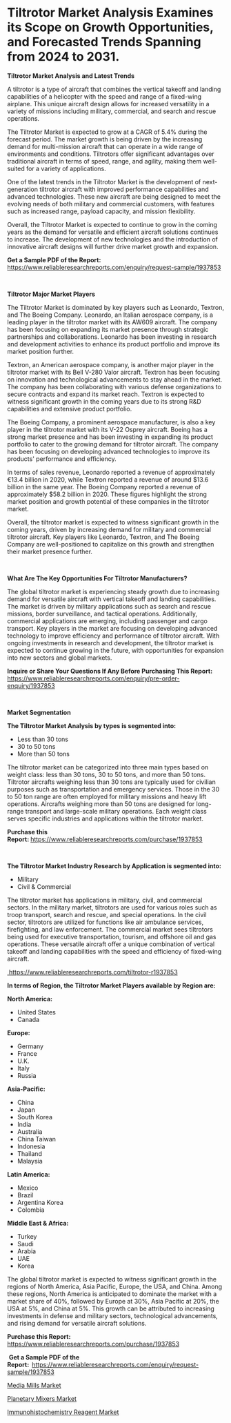 <p><h1>Tiltrotor Market Analysis Examines its Scope on Growth Opportunities, and Forecasted Trends Spanning from 2024 to 2031.</h1></p><p><strong>Tiltrotor Market Analysis and Latest Trends</strong></p>
<p><p>A tiltrotor is a type of aircraft that combines the vertical takeoff and landing capabilities of a helicopter with the speed and range of a fixed-wing airplane. This unique aircraft design allows for increased versatility in a variety of missions including military, commercial, and search and rescue operations.</p><p>The Tiltrotor Market is expected to grow at a CAGR of 5.4% during the forecast period. The market growth is being driven by the increasing demand for multi-mission aircraft that can operate in a wide range of environments and conditions. Tiltrotors offer significant advantages over traditional aircraft in terms of speed, range, and agility, making them well-suited for a variety of applications.</p><p>One of the latest trends in the Tiltrotor Market is the development of next-generation tiltrotor aircraft with improved performance capabilities and advanced technologies. These new aircraft are being designed to meet the evolving needs of both military and commercial customers, with features such as increased range, payload capacity, and mission flexibility.</p><p>Overall, the Tiltrotor Market is expected to continue to grow in the coming years as the demand for versatile and efficient aircraft solutions continues to increase. The development of new technologies and the introduction of innovative aircraft designs will further drive market growth and expansion.</p></p>
<p><strong>Get a Sample PDF of the Report:&nbsp;</strong> <a href="https://www.reliableresearchreports.com/enquiry/request-sample/1937853">https://www.reliableresearchreports.com/enquiry/request-sample/1937853</a></p>
<p>&nbsp;</p>
<p><strong>Tiltrotor Major Market Players</strong></p>
<p><p>The Tiltrotor Market is dominated by key players such as Leonardo, Textron, and The Boeing Company. Leonardo, an Italian aerospace company, is a leading player in the tiltrotor market with its AW609 aircraft. The company has been focusing on expanding its market presence through strategic partnerships and collaborations. Leonardo has been investing in research and development activities to enhance its product portfolio and improve its market position further.</p><p>Textron, an American aerospace company, is another major player in the tiltrotor market with its Bell V-280 Valor aircraft. Textron has been focusing on innovation and technological advancements to stay ahead in the market. The company has been collaborating with various defense organizations to secure contracts and expand its market reach. Textron is expected to witness significant growth in the coming years due to its strong R&D capabilities and extensive product portfolio.</p><p>The Boeing Company, a prominent aerospace manufacturer, is also a key player in the tiltrotor market with its V-22 Osprey aircraft. Boeing has a strong market presence and has been investing in expanding its product portfolio to cater to the growing demand for tiltrotor aircraft. The company has been focusing on developing advanced technologies to improve its products' performance and efficiency.</p><p>In terms of sales revenue, Leonardo reported a revenue of approximately €13.4 billion in 2020, while Textron reported a revenue of around $13.6 billion in the same year. The Boeing Company reported a revenue of approximately $58.2 billion in 2020. These figures highlight the strong market position and growth potential of these companies in the tiltrotor market.</p><p>Overall, the tiltrotor market is expected to witness significant growth in the coming years, driven by increasing demand for military and commercial tiltrotor aircraft. Key players like Leonardo, Textron, and The Boeing Company are well-positioned to capitalize on this growth and strengthen their market presence further.</p></p>
<p>&nbsp;</p>
<p><strong>What Are The Key Opportunities For Tiltrotor Manufacturers?</strong></p>
<p><p>The global tiltrotor market is experiencing steady growth due to increasing demand for versatile aircraft with vertical takeoff and landing capabilities. The market is driven by military applications such as search and rescue missions, border surveillance, and tactical operations. Additionally, commercial applications are emerging, including passenger and cargo transport. Key players in the market are focusing on developing advanced technology to improve efficiency and performance of tiltrotor aircraft. With ongoing investments in research and development, the tiltrotor market is expected to continue growing in the future, with opportunities for expansion into new sectors and global markets.</p></p>
<p><strong>Inquire or Share Your Questions If Any Before Purchasing This Report:</strong> <a href="https://www.reliableresearchreports.com/enquiry/pre-order-enquiry/1937853">https://www.reliableresearchreports.com/enquiry/pre-order-enquiry/1937853</a></p>
<p>&nbsp;</p>
<p><strong>Market Segmentation</strong></p>
<p><strong>The Tiltrotor Market Analysis by types is segmented into:</strong></p>
<p><ul><li>Less than 30 tons</li><li>30 to 50 tons</li><li>More than 50 tons</li></ul></p>
<p><p>The tiltrotor market can be categorized into three main types based on weight class: less than 30 tons, 30 to 50 tons, and more than 50 tons. Tiltrotor aircrafts weighing less than 30 tons are typically used for civilian purposes such as transportation and emergency services. Those in the 30 to 50 ton range are often employed for military missions and heavy lift operations. Aircrafts weighing more than 50 tons are designed for long-range transport and large-scale military operations. Each weight class serves specific industries and applications within the tiltrotor market.</p></p>
<p><strong>Purchase this Report:&nbsp;</strong><a href="https://www.reliableresearchreports.com/purchase/1937853">https://www.reliableresearchreports.com/purchase/1937853</a></p>
<p>&nbsp;</p>
<p><strong>The Tiltrotor Market Industry Research by Application is segmented into:</strong></p>
<p><ul><li>Military</li><li>Civil & Commercial</li></ul></p>
<p><p>The tiltrotor market has applications in military, civil, and commercial sectors. In the military market, tiltrotors are used for various roles such as troop transport, search and rescue, and special operations. In the civil sector, tiltrotors are utilized for functions like air ambulance services, firefighting, and law enforcement. The commercial market sees tiltrotors being used for executive transportation, tourism, and offshore oil and gas operations. These versatile aircraft offer a unique combination of vertical takeoff and landing capabilities with the speed and efficiency of fixed-wing aircraft.</p></p>
<p><a href="https://www.reliableresearchreports.com/tiltrotor-r1937853">&nbsp;https://www.reliableresearchreports.com/tiltrotor-r1937853</a></p>
<p><strong>In terms of Region, the Tiltrotor Market Players available by Region are:</strong></p>
<p>
    <p> <strong> North America: </strong>
        <ul>
            <li>United States</li>
            <li>Canada</li>
        </ul>
        </p> 
    <p> <strong> Europe: </strong>
        <ul>
            <li>Germany</li>
            <li>France</li>
            <li>U.K.</li>
            <li>Italy</li>
            <li>Russia</li>
        </ul>
        </p> 
    <p> <strong> Asia-Pacific: </strong>
        <ul>
            <li>China</li>
            <li>Japan</li>
            <li>South Korea</li>
            <li>India</li>
            <li>Australia</li>
            <li>China Taiwan</li>
            <li>Indonesia</li>
            <li>Thailand</li>
            <li>Malaysia</li>
        </ul>
        </p> 
    <p> <strong> Latin America: </strong>
        <ul>
            <li>Mexico</li>
            <li>Brazil</li>
            <li>Argentina Korea</li>
            <li>Colombia</li>
        </ul>
        </p> 
    <p> <strong> Middle East & Africa: </strong>
        <ul>
            <li>Turkey</li>
            <li>Saudi</li>
            <li>Arabia</li>
            <li>UAE</li>
            <li>Korea</li>
        </ul>
    </p>
    </p>
<p><p>The global tiltrotor market is expected to witness significant growth in the regions of North America, Asia Pacific, Europe, the USA, and China. Among these regions, North America is anticipated to dominate the market with a market share of 40%, followed by Europe at 30%, Asia Pacific at 20%, the USA at 5%, and China at 5%. This growth can be attributed to increasing investments in defense and military sectors, technological advancements, and rising demand for versatile aircraft solutions.</p></p>
<p><strong>Purchase this Report: </strong><a href="https://www.reliableresearchreports.com/purchase/1937853">https://www.reliableresearchreports.com/purchase/1937853</a></p>
<p>&nbsp;<strong>Get a Sample PDF of the Report:&nbsp;&nbsp;</strong><a href="https://www.reliableresearchreports.com/enquiry/request-sample/1937853">https://www.reliableresearchreports.com/enquiry/request-sample/1937853</a></p>
<p><strong></strong></p>
<p><p><a href="https://github.com/jaidynmorantestelletmjzya/Market-Research-Report-List-2/blob/main/media-mills-market.md">Media Mills Market</a></p><p><a href="https://github.com/ruddyyedelwadw/Market-Research-Report-List-2/blob/main/planetary-mixers-market.md">Planetary Mixers Market</a></p><p><a href="https://chivalrous-flock-a86.notion.site/Immunohistochemistry-Reagent-Market-Share-Evolution-and-Market-Growth-Trends-2024-2031-ce79397fed204b7bb70d2ff1a73f19b5">Immunohistochemistry Reagent Market</a></p></p>